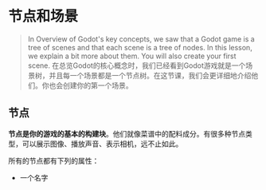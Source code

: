 # 节点和场景
> In Overview of Godot's key concepts, we saw that a Godot game is a tree of scenes and that each scene is a tree of nodes. In this lesson, we explain a bit more about them. You will also create your first scene.
> 在总览Godot的核心概念时，我们已经看到Godot游戏就是一个场景树，并且每一个场景都是一个节点树。在这节课，我们会更详细地介绍他们。你也会创建你的第一个场景。

## 节点
**节点是你的游戏的基本的构建块**。他们就像菜谱中的配料成分。有很多种节点类型，可以展示图像、播放声音、表示相机，远不止如此。

所有的节点都有下列的属性：
* 一个名字













